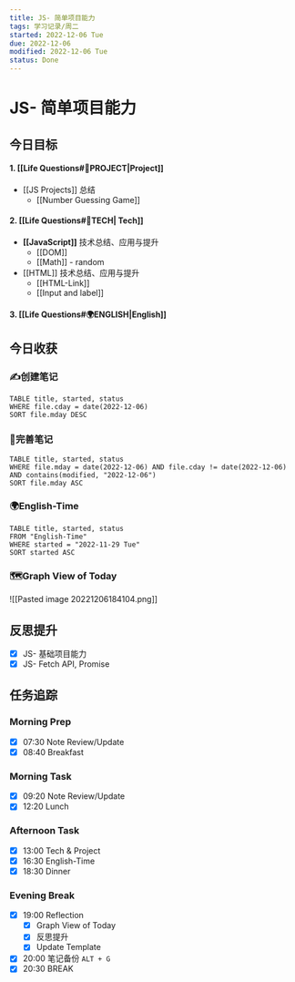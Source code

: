 ```yaml
---
title: JS- 简单项目能力
tags: 学习记录/周二
started: 2022-12-06 Tue
due: 2022-12-06
modified: 2022-12-06 Tue
status: Done
---
```

# JS- 简单项目能力
## 今日目标
#### 1. [[Life Questions#🚀PROJECT|Project]]
- [[JS Projects]] 总结
	- [[Number Guessing Game]]
#### 2. [[Life Questions#🚀TECH| Tech]]
- **[[JavaScript]]** 技术总结、应用与提升
	- [[DOM]]
	- [[Math]] - random
- [[HTML]] 技术总结、应用与提升
	- [[HTML-Link]]
	- [[Input and label]]
#### 3. [[Life Questions#🌍ENGLISH|English]]

## 今日收获
### ✍️创建笔记

```dataview
TABLE title, started, status
WHERE file.cday = date(2022-12-06)
SORT file.mday DESC
```

### 📝完善笔记

```dataview
TABLE title, started, status
WHERE file.mday = date(2022-12-06) AND file.cday != date(2022-12-06) AND contains(modified, "2022-12-06")
SORT file.mday ASC
```

### 🌍English-Time

```dataview
TABLE title, started, status
FROM "English-Time"
WHERE started = "2022-11-29 Tue"
SORT started ASC
```

### 🗺️Graph View of Today
![[Pasted image 20221206184104.png]]
## 反思提升
- [x] JS- 基础项目能力
- [x] JS- Fetch API, Promise
## 任务追踪
### Morning Prep
- [x] 07:30 Note Review/Update
- [x] 08:40 Breakfast
### Morning Task
- [x] 09:20 Note Review/Update
- [x] 12:20 Lunch
### Afternoon Task
- [x] 13:00 Tech & Project
- [x] 16:30 English-Time
- [x] 18:30 Dinner
### Evening Break
- [x] 19:00 Reflection
	- [x] Graph View of Today
	- [x] 反思提升
	- [x] Update Template 
- [x] 20:00 笔记备份 `ALT + G`
- [x] 20:30 BREAK